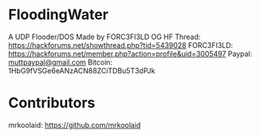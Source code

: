 # FloodingWater
A UDP Flooder/DOS
Made by FORC3FI3LD 
OG HF Thread: https://hackforums.net/showthread.php?tid=5439028
FORC3FI3LD: https://hackforums.net/member.php?action=profile&uid=3005497
Paypal: muttpaypal@gmail.com 
Bitcoin: 1HbG9fVSGe6eANzACN88ZCiTDBu5T3dPJk

# Contributors
mrkoolaid: https://github.com/mrkoolaid